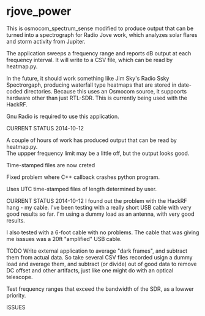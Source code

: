 rjove_power
===========

This is osmocom_spectrum_sense modified to produce output that can be turned
into a spectrograph for Radio Jove work, which analyzes solar flares and storm
activity from Jupiter.

The application sweeps a frequency range and reports dB output at each frequency
interval. It will write to a CSV file, which can be read by heatmap.py.

In the future, it should work something like Jim Sky's Radio Ssky Spectrorgaph,
producing waterfall type heatmaps that are stored in date-coded directories. 
Because this uses an Osmocom source, it suppoorts hardware other than just
RTL-SDR. This is currently being used with the HackRF.

Gnu Radio is required to use this application.

CURRENT STATUS 2014-10-12

A couple of hours of work has produced output that can be read by heatmap.py.  
The uppper frequency limit may be a little off, but the output looks good.

Time-stamped files are now creted

Fixed problem where C++ callback crashes python program.

Uses UTC time-stamped files of length determined by user.

CURRENT STATUS 2014-10-12
I found out the problem with the HackRF hang - my cable. I've been testing
with a really short USB cable with very good results so far. I'm using a 
dummy load as an antenna, with very good results.

I also tested with a 6-foot cable with no problems. The cable that was giving
me isssues was a 20ft "amplified" USB cable.

TODO
Write external application to average "dark frames", and subtract them from
actual data.  So take several CSV files recorded usign a dummy load and
average them, and subtract (or divide) out of good data to remove DC
offset and other artifacts, just like one might do with an optical 
telescope.


Test frequency ranges that exceed the bandwidth of the SDR, as a lowwer
priority.

ISSUES

